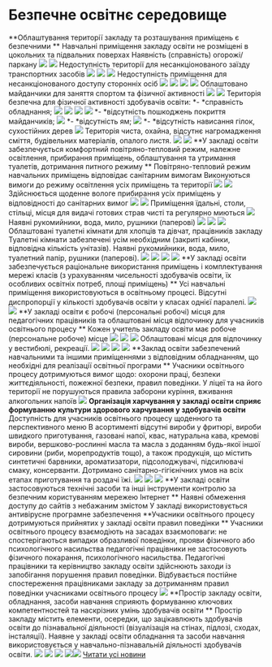 
# Безпечне освітнє середовище
**Облаштування території закладу та розташування приміщень є безпечними **
Навчальні приміщення закладу освіти не розміщені в цокольних та підвальних поверхах
Наявність (справність) огорожі/паркану
![](/images/безпечне-освітнє-середовище/img_20211020_113506.jpg)
![](/images/безпечне-освітнє-середовище/img_20211020_113821.jpg)
Недоступність території для несанкціонованого заїзду транспортних засобів
![](/images/безпечне-освітнє-середовище/img_20211020_113519.jpg)
![](/images/безпечне-освітнє-середовище/img_20211020_113814.jpg)
![](/images/безпечне-освітнє-середовище/img_20211020_113943.jpg)
Недоступність приміщення для несанкціонованого доступу сторонніх осіб
![](/images/безпечне-освітнє-середовище/img_20211020_114445.jpg)
![](/images/безпечне-освітнє-середовище/img_20211020_114311.jpg)
![](/images/безпечне-освітнє-середовище/img_20210921_144139.jpg)
![](/images/безпечне-освітнє-середовище/img_20211020_132901.jpg)
Облаштовано майданчики для заняття спортом та фізичної активності
![](/images/безпечне-освітнє-середовище/img_20211020_113545.jpg)
![](/images/безпечне-освітнє-середовище/img_20211020_115013.jpg)
Територія безпечна для фізичної активності здобувачів освіти:
*- *справність обладнання;
![](/images/безпечне-освітнє-середовище/img_20211020_113712.jpg)
![](/images/безпечне-освітнє-середовище/img_20211020_115114.jpg)
![](/images/безпечне-освітнє-середовище/img_20211020_115203.jpg)
![](/images/безпечне-освітнє-середовище/img_20211020_115219.jpg)
*- *відсутність пошкоджень покриття майданчиків;
![](/images/безпечне-освітнє-середовище/img_20211020_113613.jpg)
*- *відсутність ям;
![](/images/безпечне-освітнє-середовище/img_20211020_115050.jpg)
*- *відсутність нависання гілок, сухостійних дерев
![](/images/безпечне-освітнє-середовище/img_20211020_115013.jpg)
Територія чиста, охайна, відсутнє нагромадження сміття, будівельних матеріалів, опалого листя.
![](/images/безпечне-освітнє-середовище/img_20211020_114410.jpg)
![](/images/безпечне-освітнє-середовище/img_20211020_114238.jpg)
**У закладі освіти забезпечується комфортний повітряно-тепловий режим, належне освітлення, прибирання приміщень, облаштування та утримання туалетів, дотримання питного режиму **
Повітряно-тепловий режим навчальних приміщень відповідає санітарним вимогам
Виконуються вимоги до режиму освітлення усіх приміщень та території
![](/images/безпечне-освітнє-середовище/img_20210921_142529.jpg)
![](/images/безпечне-освітнє-середовище/img_20211020_130906.jpg)
Здійснюється щоденне вологе прибирання усіх приміщень у відповідності до санітарних вимог
![](/images/безпечне-освітнє-середовище/img_20211020_131626.jpg)
![](/images/безпечне-освітнє-середовище/img_20211020_131808.jpg)
Приміщення їдальні, столи, стільці, місця для видачі готових страв чисті та регулярно миються
![](/images/безпечне-освітнє-середовище/img_20211020_115640.jpg)
Наявні рукомийники, вода, мило, рушники (паперові)
![](/images/безпечне-освітнє-середовище/img_20211020_115710.jpg)
![](/images/безпечне-освітнє-середовище/зображення_viber_2021-09-23_11-15-15-525.jpg)
![](/images/безпечне-освітнє-середовище/img_20211020_120835.jpg)
Облаштовані туалетні кімнати для хлопців та дівчат, працівників закладу Туалетні кімнати забезпечені усім необхідним (закриті кабінки, відповідна кількість унітазів). Наявні рукомийники, вода, мило, туалетний папір, рушники (паперові).
![](/images/безпечне-освітнє-середовище/img_20211020_120816.jpg)
![](/images/безпечне-освітнє-середовище/img_20211020_121011.jpg)
![](/images/безпечне-освітнє-середовище/зображення_viber_2021-09-23_11-16-14-780.jpg)
![](/images/безпечне-освітнє-середовище/зображення_viber_2021-09-23_11-16-17-364.jpg)
**У закладі освіти забезпечується раціональне використання приміщень і комплектування мережі класів (з урахуванням чисельності здобувачів освіти, їх особливих освітніх потреб, площі приміщень) **
Усі навчальні приміщення використовуються в освітньому процесі. Відсутні диспропорції у кількості здобувачів освіти у класах однієї паралелі.
![](/images/безпечне-освітнє-середовище/img_20211020_130850.jpg)
![](/images/безпечне-освітнє-середовище/img_20210921_142447.jpg)
**У закладі освіти є робочі (персональні робочі) місця для педагогічних працівників та облаштовані місця відпочинку для учасників освітнього процесу **
Кожен учитель закладу освіти має робоче (персональне робоче) місце
![](/images/безпечне-освітнє-середовище/img_20211020_130427.jpg)
![](/images/безпечне-освітнє-середовище/img_20211020_131200.jpg)
![](/images/безпечне-освітнє-середовище/img_20211020_131209.jpg)
Облаштовані місця для відпочинку у вестибюлі, рекреації.
![](/images/безпечне-освітнє-середовище/img_20210921_142155.jpg)
![](/images/безпечне-освітнє-середовище/2022-02-17_13-35-55-494.jpg)
![](/images/безпечне-освітнє-середовище/2022-02-17_13-35-39-159.jpg)
![](/images/безпечне-освітнє-середовище/img_20211020_115947.jpg)
**Заклад освіти забезпечений навчальними та іншими приміщеннями з відповідним обладнанням, що необхідні для реалізації освітньої програми **
Учасники освітнього процесу дотримуються вимог щодо: охорони праці, безпеки життєдіяльності, пожежної безпеки, правил поведінки. У ліцеї та на його території не порушуються правила заборони куріння, вживання алкогольних напоїв
![](/images/безпечне-освітнє-середовище/img_20211020_131047.jpg)
**Організація харчування у закладі освіти сприяє формуванню культури здорового харчування у здобувачів освіти**
Доступність для учасників освітнього процесу щоденного та перспективного меню
В асортименті відсутні вироби у фритюрі, вироби швидкого приготування, газовані напої, квас, натуральна кава, кремові вироби, вершково-рослинні масла та масла з доданням будь-якої іншої сировини (риби, морепродуктів тощо), а також продукція, що містить синтетичні барвники, ароматизатори, підсолоджувачі, підсилювачі смаку, консерванти.
Дотримано санітарно-гігієнічних умов на всіх етапах приготування та роздачі їжі.
![](/images/безпечне-освітнє-середовище/img_20210921_143200.jpg)
![](/images/безпечне-освітнє-середовище/img_20210921_143212.jpg)
![](/images/безпечне-освітнє-середовище/img_20211020_115634.jpg)
**У закладі освіти застосовуються технічні засоби та інші інструменти контролю за безпечним користуванням мережею Інтернет **
Наявні обмеження доступу до сайтів з небажаним змістом
У закладі використовується антивірусне програмне забезпечення
**Учасники освітнього процесу дотримуються прийнятих у закладі освіти правил поведінки **
Учасники освітнього процесу взаємодіють на засадах взаємоповаги: не спостерігаються випадки образливої поведінки, прояви фізичного або психологічного насильства педагогічні працівники не застосовують фізичного покарання, психологічного насильства.
Педагогічні працівники та керівництво закладу освіти здійснюють заходи із запобігання порушення правил поведінки.
Відбувається постійне спостереження працівниками закладу за дотриманням правил поведінки учасниками освітнього процесу
![](/images/безпечне-освітнє-середовище/img_20211020_120207.jpg)
**Простір закладу освіти, обладнання, засоби навчання сприяють формуванню ключових компетентностей та наскрізних умінь здобувачів освіти **
Простір закладу містить елементи, осередки, що зацікавлюють здобувачів освіти до пізнавальної діяльності (візуалізація на стінах, підлозі, сходах, інсталяції).
Наявне у закладі освіти обладнання та засоби навчання використовується у навчально-пізнавальній діяльності здобувачів освіти.
![](/images/безпечне-освітнє-середовище/img_20211020_120142.jpg)
![](/images/безпечне-освітнє-середовище/img_20211020_120156.jpg)
![](/images/безпечне-освітнє-середовище/img_20211020_120258.jpg)
![](/images/безпечне-освітнє-середовище/img_20211020_120357.jpg)![](/images/безпечне-освітнє-середовище/img_20211020_120348.jpg)
[Читати усі новини](/news)
       